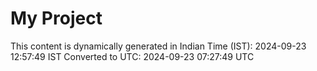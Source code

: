 # My Project

This content is dynamically generated in Indian Time (IST): 2024-09-23 12:57:49 IST
Converted to UTC: 2024-09-23 07:27:49 UTC

